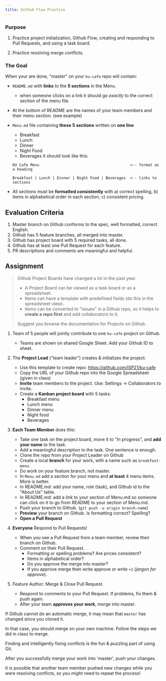 ```yaml
---
title: Github Flow Practice
---
```


### Purpose

1. Practice project initialization, Github Flow, creating and responding to Pull Requests, and using a task board.

2. Practice resolving merge conflicts.


### The Goal

When your are done, "master" on your `ku-cafe` repo will contain:

* `README.md` with **links** to the **5 sections** in the Menu. 
  - when someone clicks on a link it should go *exactly* to the correct section of the menu file.
* At the bottom of README are the names of your team members and their menu section. (see example)

* `Menu.md` file containing **these 5 sections** written on **one line**
  - Breakfast
  - Lunch
  - Dinner
  - Night Food
  - Beverages
  It should look like this:
  ```
  KU Cafe Menu                                         <-- format as a heading
  
  Breakfast | Lunch | Dinner | Night Food | Beverages  <-- links to sections
  ```
* All sections must be **formatted consistently** with a) correct spelling, b) items in alphabetical order in each section, c) consistent pricing.


## Evaluation Criteria

1. Master branch on Github conforms to the spec, well formatted, correct English.
2. Github has 5 feature branches, all merged into master.
3. Github has project board with 5 required tasks, all done.
4. Github has at least one Pull Request for each feature. 
5. PR descriptions and comments are meaningful and helpful.

## Assignment

> Github Project Boards have changed a lot in the past year.
> - A Project Board can be viewed as a task board or as a spreadsheet.
> - Items can have a template with predefined fields (do this in the spreadsheet view).
> - Items can be converted to "issues" in a Github repo, so it helps to **create a repo first** and add collaborators to it.
> 
> Suggest you browse the documentation for Projects on Github.
> 

1. Team of 5 people will jointly contribute to one `ku-cafe` project on Github.
   - Teams are shown on shared Google Sheet.  Add your Github ID to sheet.

2. The **Project Lead** ("team leader") creates & initializes the project:

   - Use this template to create repo: <https://github.com/ISP21/ku-cafe>
   - Copy the URL of your Github repo into the Google Spreadsheet (given in class)
   - **Invite** team members to the project. Use: Settings -> Collaborators to invite.
   - Create a **Kanban project board** with 5 tasks:
     - Breakfast menu
     - Lunch menu
     - Dinner menu
     - Night food
     - Beverages

3. **Each Team Member** does this:
   
   - Take one task on the project board, move it to "In progress", and **add your name** to the task.
   - Add a meaningful description to the task. One sentence is enough.
   - Clone the repo from your Project Leader on Github
   - Create a local **branch** for your work, with a name such as `breakfast-menu`.
   - Do work on your feature branch, not master.
   - In `Menu.md` add a section for your menu and **at least** 4 menu items. More is better.
   - In README.md: add your name, role (task), and Github id to the "About Us" table.
   - In README.md: add a link to your section of Menu.md so someone can click on it to go from README to your section of Menu.md.
   - Push your branch to Github. (`git push -u origin branch-name`)
   - **Preview** your branch on Github.  Is formatting correct? Spelling?
   - **Open a Pull Request**

4. **Everyone** Respond to Pull Requests!
   - When you see a Pull Request from a team member, review their branch on Github. 
   - Comment on their Pull Request. 
     - Formatting or spelling problems?  Are prices consistent? 
     - Items in alphabetical order? 
     - Do you approve the merge into master?
     - If you approve merge then write approve or write `+1` (*jargon for approve*).

5. Feature Author: Merge & Close Pull Request.
   - Respond to comments to your Pull Request. If problems, fix them & push again.
   - After your team **approves your work**, merge into master.


If Github cannot do an automatic merge, it may mean that `master` has changed 
since you cloned it.  

In that case, you should merge on your own machine.  Follow the steps we did in class to merge.

Finding and intelligently fixing conflicts is the fun & puzzling part of using Git.

After you successfully merge your work into 'master', push your changes.

It is possible that another team member pushed new changes while you were resolving conflicts,
so you *might* need to repeat the process!

